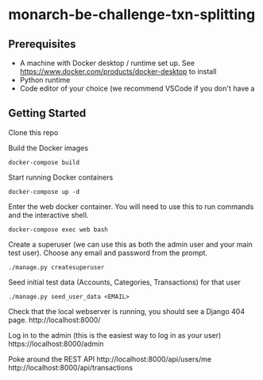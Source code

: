 # monarch-be-challenge-txn-splitting

## Prerequisites
- A machine with Docker desktop / runtime set up. See https://www.docker.com/products/docker-desktop to install
- Python runtime
- Code editor of your choice (we recommend VSCode if you don't have a 

## Getting Started
Clone this repo

Build the Docker images
```
docker-compose build
```

Start running Docker containers
```
docker-compose up -d
```

Enter the web docker container. You will need to use this to run commands and the interactive shell.
```
docker-compose exec web bash
```

Create a superuser (we can use this as both the admin user and your main test user). Choose any email and password from the prompt.
```
./manage.py createsuperuser
```

Seed initial test data (Accounts, Categories, Transactions) for that user
```
./manage.py seed_user_data <EMAIL>
```

Check that the local webserver is running, you should see a Django 404 page.
http://localhost:8000/

Log in to the admin (this is the easiest way to log in as your user)
https://localhost:8000/admin

Poke around the REST API 
http://localhost:8000/api/users/me
http://localhost:8000/api/transactions
